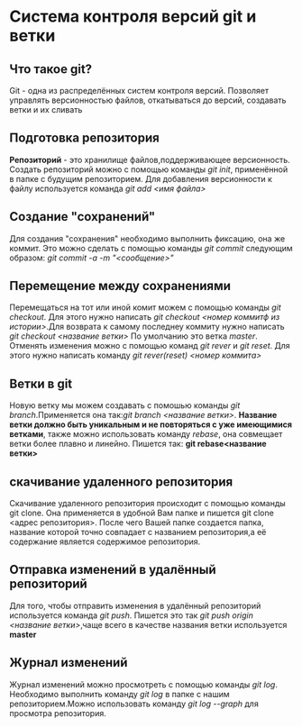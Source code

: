 # Система контроля версий git и ветки


## Что такое git?
Git - одна из  распределённых систем контроля версий. Позволяет управлять версионностью файлов, откатываться до версий, создавать ветки и их сливать 

## Подготовка репозитория 
**Репозиторий** - это хранилище файлов,поддерживающее версионность.
Создать репозиторий можно с помощью команды *git init*, применённой в папке с будущим репозиторием. Для добавления версионности к файлу используется команда *git add <имя файла>*

## Создание "сохранений"
Для создания "сохранения" необходимо выполнить фиксацию, она же коммит. Это можно сделать с помощью команды *git commit* следующим образом: *git commit -a -m "<сообщение>"*

##  Перемещение между сохранениями
Перемещаться на тот или иной комит можем с помощью команды *git checkout*. Для этого нужно написать *git checkout <номер коммитф из истории>*.Для возврата к самому последнеу коммиту нужно написать *git checkout <название ветки>* По умолчанию это ветка *master*.
Отменять изменения можно с помощью команд *git rever* и *git reset*.
Для этого нужно написать команду *git rever(reset) <номер коммита>*

## Ветки в git
Новую ветку мы можем создавать с помошью команды *git branch*.Применяется она так:*git branch <название ветки>*. **Название ветки должно быть уникальным и не повторяться  с уже имеющимися ветками**, также можно использовать команду *rebase*, она совмещает ветки более плавно и линейно.
Пишется так: **git rebase<название ветки>**

## скачивание удаленного репозитория
Скачивание удаленного репозитория происходит с помощью команды git clone. Она применяется в удобной Вам папке и пишется git clone <адрес репозитория>. После чего Вашей папке создается папка, название которой точно совпадает с названием репозитория,а её содержание является содержимое репозитория.

## Отправка изменений в удалённый репозиторий 

Для того, чтобы отправить изменения в удалённый репозиторий используется команда *git push*. Пишется это так *git push origin <название ветки>*,чаще всего в качестве названия ветки используется **master**

## Журнал изменений
Журнал изменений можно просмотреть с помощью команды *git log*. Необходимо выполнить команду *git log* в папке с нашим репозиторием.Можно использовать команду *git log --graph* для просмотра репозитория.

